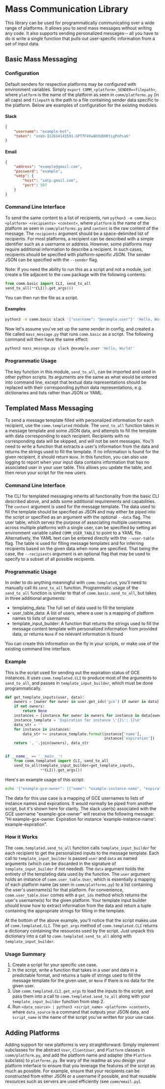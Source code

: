 # Mass Communication Library
This library can be used for programmatically communicating over a wide range of platforms.  It allows you to send mass messages without writing any code.  It also supports sending personalized messages-- all you have to do is write a single function that pulls out user-specific information from a set of input data.
## Basic Mass Messaging
### Configuration
Default senders for respective platforms may be configured with environment variables.  Simply `export COMM_<platform>_SENDER=<filepath>`, where `platform` is the name of the platform as seen in `comm/platforms.py` (in all caps) and `filepath` is the path to a file containing sender data specific to the platform.  Below are examples of configuration for the existing modules.
#### Slack
```json
{
    "username": "example-bot",
    "token": "xoxb-312614143591-GPT7F4VwAH3UD0KtLgPoPsa6"
}
```
#### Email
```json
{
    "address": "example@gmail.com",
    "password": "example",
    "smtp": {
        "host": "smtp.gmail.com",
        "port": 587
    }
}
```
### Command Line Interface
To send the same content to a list of recipients, run `python3 -m comm.basic <platform> <recipients> <content>`, where `platform` is the name of the platform as seen in `comm/platforms.py` and `content` is the raw content of the message.  The `recipients` argument should be a space-delimited list of recipients.  For most platforms, a recipient can be described with a simple identifier such as a username or address.  However, some platforms may require additional information to describe a recipient.  In such cases, recipients should be specified with platform-specific JSON.  The sender JSON can be specified with the `--sender` flag.

Note: If you need the ability to run this as a script and not a module, just create a file adjacent to the `comm` package with the following contents:
```python
from comm.basic import CLI, send_to_all
send_to_all(**CLI().get_args())
```
You can then run the file as a script.
#### Examples
```bash
python3 -m comm.basic slack '{"username": "@example.user"}' 'Hello, World!' --sender '{"username": "example-bot", "token": "xoxb-312614143591-GPT7F4VwAH3UD0KtLgPoPsa6"}'
```
Now let's assume you've set up the same sender in config, and created a file called `mass_message.py` that runs `comm.basic` as a script.  The following command will then have the same effect:
```bash
python3 mass_message.py slack @example.user 'Hello, World!'
```
### Programmatic Usage
The key function in this module, `send_to_all`, can be imported and used in other python scripts.  Its arguments are the same as what would be entered into command line, except that textual data representations should be replaced with their corresponding python data representations, e.g. dictionaries and lists rather than JSON or YAML.
## Templated Mass Messaging
To send a message template filled with personalized information for each recipient, use the `comm.templated` module.  The `send_to_all` function takes in a message template and some JSON data, and attempts to fill the template with data corresponding to each recipient.  Recipients with no corresponding data will be skipped, and will not be sent messages.  You'll need to write a function that extracts a user's information from the data and returns the strings used to fill the template.  If no information is found for the given recipient, it should return `None`.  In this function, you can also use logging to report when your input data contains information that has no associated user in your user table.  This allows you update the table, and then rerun your script for the new users.
### Command Line Interface
The CLI for templated messaging inherits all functionality from the basic CLI described above, and adds some additional requirements and capabilities.  The `content` argument is used for the message template.  The data used to fill the template should be specified as JSON and may either be piped into the script or specified as an argument with the optional `--data` flag.  The user table, which serves the purpose of associating multiple usernames across multiple platforms with a single user, can be specified by setting an environment variable called `COMM_USER_TABLE` to point to a YAML file.  Alternatively, the YAML text can be entered directly with the `--user-table` flag.  The table is used for filling message templates and for inferring recipients based on the given data when none are specified.  That being the case, the `--recipients` argument is an optional flag that may be used to specify to a subset of all possible recipients.
### Programmatic Usage
In order to do anything meaningful with `comm.templated`, you'll need to manually call its `send_to_all` function.  Programmatic usage of the `send_to_all` function is similar to that of `comm.basic.send_to_all`, but takes in three additional arguments:
- templating_data: The full set of data used to fill the template
- user_table_data: A list of users, where a user is a mapping of platform names to lists of usernames
- template_input_builder: A function that returns the strings used to fill the message content template with personalized information from provided data, or returns `None` if no relevant information is found

You can create this information on the fly in your scripts, or make use of the existing command line interface.
### Example
This is the script used for sending out the expiration status of GCE instances.  It uses `comm.templated.CLI` to produce most of the arguments to `send_to_all`, and passes in `template_input_builder`, which must be done programmatically.
```python
def get_template_inputs(user, data):
    owners = [owner for owner in user.get_ids('gce') if owner in data]
    if not owners:
        return None
    instances = [instance for owner in owners for instance in data[owner]]
    instance_template = 'Expiration for instance \'{}\': {}\n'
    data_str = ''
    for instance in instances:
        data_str += instance_template.format(instance['name'],
                                             instance['expiration'])
    return ', '.join(owners), data_str


if __name__ == '__main__':
    from comm.templated import CLI, send_to_all
    send_to_all(template_input_builder=get_template_inputs,
                **CLI().get_args())
```
Here's an example usage of this script:
```bash
echo '{"example-gce-owner": [{"name": "example-instance-name", "expiration": "example-expiration"}]}' | python3 expiration_comm.py slack 'Hi {0}. {1}'
```
The data for this use case is a mapping of GCE usernames to lists of instance names and expirations.  It would normally be piped from another script, but it's shown here for clarity.  The slack user(s) associated with the GCE username "example-gce-owner" will receive the following message: "Hi example-gce-owner. Expiration for instance 'example-instance-name': example-expiration".
### How it Works
The `comm.templated.send_to_all` function calls `template_input_builder` for each recipient to get the personalized inputs to the message template.  Each call to `template_input_builder` is passed `user` and `data` as named arguments (which can be discarded in the signature of `template_input_builder` if not needed).  The `data` argument holds the entirety of the templating data used by the function.  The `user` argument holds an instance of `comm.user_table.User`, which is essentially a mapping of each platform name (as seen in `comm/platforms.py`) to a list containing the user's username(s) for that platform.  For convenience, `comm.user_table.User` comes with a `get_ids` method which returns the user's username(s) for the given platform.  Your template input builder should know how to extract information from the data and return a tuple containing the appropriate strings for filling in the template.

At the bottom of the above example, you'll notice that the script makes use of `comm.templated.CLI`.  The `get_args` method of `comm.templated.CLI` returns a dictionary containing the resources used by the script.  Just unpack this dictionary into a call to `comm.templated.send_to_all` along with `template_input_builder`.
### Usage Summary
1. Create a script for your specific use case.
2. In the script, write a function that takes in a user and data in a predictable format, and returns a tuple of strings used to fill the message template for the given user, or `None` if there is no data for the given user.
3. Use `comm.templated.CLI.get_args` to load the inputs to the script, and pass them into a call to `comm.templated.send_to_all` along with your `template_input_builder` function from step 2.
3. Run `<data_source> | python3 <script_name> <platform> <content>`, where `data_source` is a command that outputs your JSON data, and `script_name` is the name of the script you've written for your use case.
## Adding Platforms
Adding support for new platforms is very straightforward.  Simply implement subclasses for the abstract `User`, `ClientUser`, and `Platform` classes in `comm/platform.py`, and add the platform name and adapter (the `Platform` subclass) to `platforms.py`.  Be wary of the readme as you design your platform interface to ensure that you leverage the features of the script as much as possible.  For example, ensure that your recipients can be constructed from either JSON or a username if possible, and that reusable resources such as servers are used efficiently (see `comm/email.py`).
